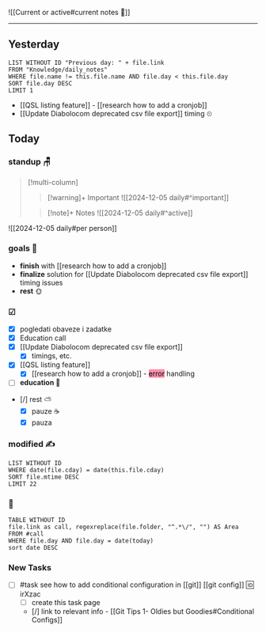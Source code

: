 
![[Current or active#current notes 📓]]

---
## Yesterday
```dataview
LIST WITHOUT ID "Previous day: " + file.link
FROM "Knowledge/daily_notes"
WHERE file.name != this.file.name AND file.day < this.file.day
SORT file.day DESC
LIMIT 1
```
- [[QSL listing feature]] - [[research how to add a cronjob]]
- [[Update Diabolocom deprecated csv file export]] timing ⏲

## Today

### standup 🪑

> [!multi-column]
>> [!warning]+ Important
>> ![[2024-12-05 daily#^important]]
>
>> [!note]+ Notes
>> ![[2024-12-05 daily#^active]]

![[2024-12-05 daily#per person]]

###  goals 🎏
- **finish** with [[research how to add a cronjob]]
- **finalize** solution for [[Update Diabolocom deprecated csv file export]] timing issues
- **rest** 🌞

### ☑
- [x] pogledati  obaveze i zadatke
- [x] Education call
- [x] [[Update Diabolocom deprecated csv file export]]
	- [x] timings, etc.
- [x] [[QSL listing feature]]
	- [x] [[research how to add a cronjob]] - <mark style="background: #FF5582A6;">error</mark> handling
- [ ] **education 🎒**
- [/] rest ⛅ 
	- [x] pauze ☕
	- [x] pauza

### modified ✍
```dataview
LIST WITHOUT ID
WHERE date(file.cday) = date(this.file.cday)
SORT file.mtime DESC
LIMIT 22
```
### 🤙
```dataview
TABLE WITHOUT ID
file.link as call, regexreplace(file.folder, "^.*\/", "") AS Area
FROM #call
WHERE file.day AND file.day = date(today)
sort date DESC
```

### New Tasks
- [ ] #task see how to add conditional configuration in [[git]] [[git config]] 🆔 irXzac
	- [ ] create this task page
	- [/] link to relevant info - [[Git Tips 1- Oldies but Goodies#Conditional Configs]]
	